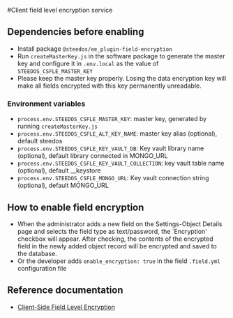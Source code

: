  <!--
 * @Author: sunhaolin@hotoa.com
 * @Date: 2022-05-04 16:44:32
 * @LastEditors: sunhaolin@hotoa.com
 * @LastEditTime: 2022-05-11 11:24:41
 * @Description:
-->
#Client field level encryption service

## Dependencies before enabling

- Install package `@steedos/ee_plugin-field-encryption`
- Run `createMasterKey.js` in the software package to generate the master key and configure it in `.env.local` as the value of `STEEDOS_CSFLE_MASTER_KEY`
- Please keep the master key properly. Losing the data encryption key will make all fields encrypted with this key permanently unreadable.

### Environment variables

- `process.env.STEEDOS_CSFLE_MASTER_KEY`: master key, generated by running `createMasterKey.js`
- `process.env.STEEDOS_CSFLE_ALT_KEY_NAME`: master key alias (optional), default steedos
- `process.env.STEEDOS_CSFLE_KEY_VAULT_DB`: Key vault library name (optional), default library connected in MONGO_URL
- `process.env.STEEDOS_CSFLE_KEY_VAULT_COLLECTION`: key vault table name (optional), default __keystore
- `process.env.STEEDOS_CSFLE_MONGO_URL`: Key vault connection string (optional), default MONGO_URL

## How to enable field encryption

- When the administrator adds a new field on the Settings-Object Details page and selects the field type as text/password, the `Encryption' checkbox will appear. After checking, the contents of the encrypted field in the newly added object record will be encrypted and saved to the database.
- Or the developer adds `enable_encryption: true` in the field `.field.yml` configuration file

## Reference documentation

- [Client-Side Field Level Encryption](https://www.mongodb.com/docs/manual/core/security-client-side-encryption/)